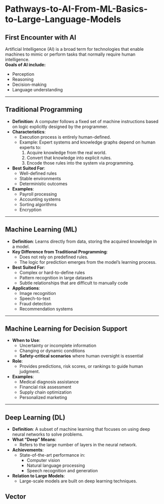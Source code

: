 # Pathways-to-AI-From-ML-Basics-to-Large-Language-Models
## First Encounter with AI

Artificial Intelligence (AI) is a broad term for technologies that enable machines to mimic or perform tasks that normally require human intelligence.  
**Goals of AI include:**
- Perception
- Reasoning
- Decision-making
- Language understanding

---

## Traditional Programming

- **Definition**: A computer follows a fixed set of machine instructions based on logic explicitly designed by the programmer.
- **Characteristics**:
  - Execution process is entirely human-defined.
  - Example: Expert systems and knowledge graphs depend on human experts to:
    1. Acquire knowledge from the real world.
    2. Convert that knowledge into explicit rules.
    3. Encode those rules into the system via programming.
- **Best Suited For**:
  - Well-defined rules
  - Stable environments
  - Deterministic outcomes  
- **Examples**:
  - Payroll processing
  - Accounting systems
  - Sorting algorithms
  - Encryption

---

## Machine Learning (ML)

- **Definition**: Learns directly from data, storing the acquired knowledge in a model.
- **Key Difference from Traditional Programming**:
  - Does not rely on predefined rules.
  - The logic for prediction emerges from the model’s learning process.
- **Best Suited For**:
  - Complex or hard-to-define rules
  - Pattern recognition in large datasets
  - Subtle relationships that are difficult to manually code
- **Applications**:
  - Image recognition
  - Speech-to-text
  - Fraud detection
  - Recommendation systems

---

## Machine Learning for Decision Support

- **When to Use**:
  - Uncertainty or incomplete information
  - Changing or dynamic conditions
  - **Safety-critical scenarios** where human oversight is essential
- **Role**:
  - Provides predictions, risk scores, or rankings to guide human judgment.
- **Examples**:
  - Medical diagnosis assistance
  - Financial risk assessment
  - Supply chain optimization
  - Personalized marketing

---

## Deep Learning (DL)

- **Definition**: A subset of machine learning that focuses on using deep neural networks to solve problems.
- **What “Deep” Means**:
  - Refers to the large number of layers in the neural network.
- **Achievements**:
  - State-of-the-art performance in:
    - Computer vision
    - Natural language processing
    - Speech recognition and generation
- **Relation to Large Models**:
  - Large-scale models are built on deep learning techniques.
## Vector
